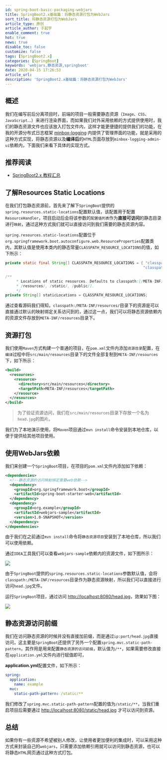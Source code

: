 ```yaml
---
id: spring-boot-basic-packaging-webjars
title: SpringBoot2.x基础篇：将静态资源打包为WebJars
sort_title: 将静态资源打包为WebJars
article_type: 原创
article_author: 于起宇
enable_comment: true
hot: true
news: true
disable_toc: false
customize: false
tags: [SpringBoot2.x]
categories: [SpringBoot]
keywords: 'webjars,静态资源,springboot'
date: 2020-04-15 17:26:53
article_url:
description: 'SpringBoot2.x基础篇：将静态资源打包为WebJars'
---
```


## 概述

我们在编写前后分离项目时，前端的项目一般需要静态资源（`Image`、`CSS`、`JavaScript`...）来进行渲染界面，而如果我们对外采用依赖的方式提供使用时，我们的静态资源文件也应该放入打包文件内，这样才能更便捷的提供我们的功能，在我的开源分布式日志框架 [minbox-logging](https://gitee.com/minbox-projects/minbox-logging) 内提供了管理界面的功能，就是采用的这种方式实现，将静态资源以及**编译后**的`HTML`页面存放到`minbox-logging-admin-ui`依赖内，下面我们来看下具体的实现方式。


## 推荐阅读
- [SpringBoot2.x 教程汇总](http://blog.minbox.org/spring-boot-2-x-articles.html)

## 了解Resources Static Locations

在我们打包静态资源前，首先来了解下`SpringBoot`提供的`spring.resources.static-locations`配置默认值，该配置用于配置`ResourceHandler`，项目启动后会将该参数的`配置值列表`作为**直接可访问**的静态目录进行`映射`，通过这种方式我们就可以直接访问到我们需要的静态资源内容。

`spring.resources.static-locations`配置位于`org.springframework.boot.autoconfigure.web.ResourceProperties`配置类内，其默认值是使用本类内的静态常量`CLASSPATH_RESOURCE_LOCATIONS`的值，如下所示：

```java
private static final String[] CLASSPATH_RESOURCE_LOCATIONS = { "classpath:/META-INF/resources/",
                                                              "classpath:/resources/", "classpath:/static/", "classpath:/public/" };

/**
	 * Locations of static resources. Defaults to classpath:[/META-INF/resources/,
	 * /resources/, /static/, /public/].
	 */
private String[] staticLocations = CLASSPATH_RESOURCE_LOCATIONS;
```

通过查看源码我们得知，`classpath:/META-INF/resources/`目录下的资源是可以直接通过默认的映射绑定关系访问到的，通过这一点，我们可以将静态资源依赖内的资源文件存放到`META-INF/resources`目录下。

## 资源打包

我们使用`Maven`方式构建一个普通的项目，在`pom.xml`文件内添加`资源目录`配置，在`编译`过程中将`src/main/resources`目录下的文件全部复制到`META-INF/resources`下，如下所示：

```xml
<build>
  <resources>
    <resource>
      <directory>src/main/resources</directory>
      <targetPath>META-INF/resources</targetPath>
    </resource>
  </resources>
</build>
```

> 为了验证资源访问，我们在`src/main/resources`目录下存放一个名为`head.jpg`的图片。

我们为了本地演示使用，将`Maven`项目通过`mvn install`命令安装到本地仓库，以便于提供给其他项目使用。

## 使用WebJars依赖

我们来创建一个`SpringBoot`项目，在项目的`pom.xml`文件内添加如下依赖：

```xml
<dependencies>
  <!--静态资源的访问映射绑定需要web依赖-->
  <dependency>
    <groupId>org.springframework.boot</groupId>
    <artifactId>spring-boot-starter-web</artifactId>
  </dependency>
  <dependency>
    <groupId>org.example</groupId>
    <artifactId>webjars-sample</artifactId>
    <version>1.0-SNAPSHOT</version>
  </dependency>
</dependencies>
```

由于我们在之前通过`mvn install`命令将`静态资源项目`安装到了本地仓库，所以我们可以使用依赖。

通过`IDEA`工具我们可以查看`webjars-sample`依赖内的资源文件，如下图所示：

![](https://blog.minbox.org/images/post/spring-boot-basic-packaging-webjars-1.png)

由于`SpringBoot`提供的`spring.resources.static-locations`参数默认值，会将`classpath:/META-INF/resources`目录作为静态资源映射，所以我们可以直接进行访问`head.jpg`文件。

运行`SpringBoot`项目，通过访问 [http://localhost:8080/head.jpg](http://localhost:8080/head.jpg)，效果如下图：

![](https://blog.minbox.org/images/post/spring-boot-basic-packaging-webjars-2.png)

## 静态资源访问前缀

我们在访问静态资源的时候并没有直接加前缀，而是通过`ip:port/head.jpg`直接访问，这主要是`SpringBoot`还提供了另外一个配置`spring.mvc.static-path-pattern`，其作用是用来配置`静态资源的访问前缀`，默认值为`/**`，如果需要修改直接在`application.yml`文件内进行赋值即可，

**application.yml**配置文件，如下所示：

```yaml
spring:
  application:
    name: example
  mvc:
    static-path-pattern: /static/**
```

我们修改了`spring.mvc.static-path-pattern`配置的值为`/static/**`，当我们重启项目后需要通过  [http://localhost:8080/static/head.jpg](http://localhost:8080/static/head.jpg) 才可以访问到资源。



## 总结

如果你有一些资源不希望被别人修改，让使用者更加便利的集成时，可以采用这种方式来封装自己的`webjars`，只需要添加依赖引用就可以访问到静态资源，也可以将静态`HTML`网页通过这种方式打包。